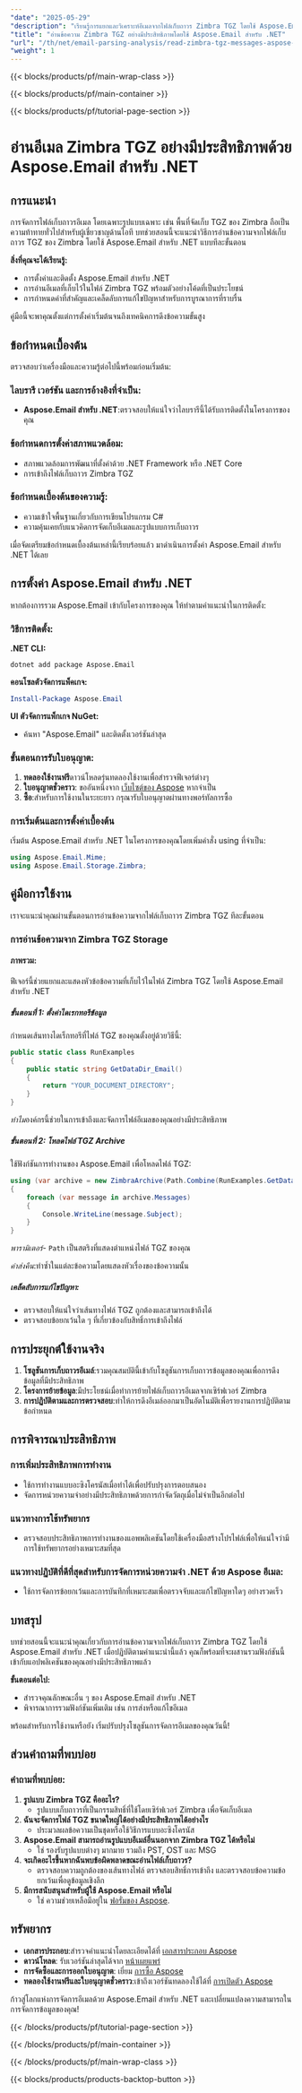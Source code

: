```yaml
---
"date": "2025-05-29"
"description": "เรียนรู้การแยกและวิเคราะห์อีเมลจากไฟล์เก็บถาวร Zimbra TGZ โดยใช้ Aspose.Email สำหรับ .NET ด้วยคู่มือที่ครอบคลุมนี้"
"title": "อ่านข้อความ Zimbra TGZ อย่างมีประสิทธิภาพโดยใช้ Aspose.Email สำหรับ .NET"
"url": "/th/net/email-parsing-analysis/read-zimbra-tgz-messages-aspose-email-net/"
"weight": 1
---
```


{{< blocks/products/pf/main-wrap-class >}}

{{< blocks/products/pf/main-container >}}

{{< blocks/products/pf/tutorial-page-section >}}
# อ่านอีเมล Zimbra TGZ อย่างมีประสิทธิภาพด้วย Aspose.Email สำหรับ .NET

## การแนะนำ

การจัดการไฟล์เก็บถาวรอีเมล โดยเฉพาะรูปแบบเฉพาะ เช่น พื้นที่จัดเก็บ TGZ ของ Zimbra ถือเป็นความท้าทายทั่วไปสำหรับผู้เชี่ยวชาญด้านไอที บทช่วยสอนนี้จะแนะนำวิธีการอ่านข้อความจากไฟล์เก็บถาวร TGZ ของ Zimbra โดยใช้ Aspose.Email สำหรับ .NET แบบทีละขั้นตอน

**สิ่งที่คุณจะได้เรียนรู้:**
- การตั้งค่าและติดตั้ง Aspose.Email สำหรับ .NET
- การอ่านอีเมลที่เก็บไว้ในไฟล์ Zimbra TGZ พร้อมตัวอย่างโค้ดที่เป็นประโยชน์
- การกำหนดค่าที่สำคัญและเคล็ดลับการแก้ไขปัญหาสำหรับการบูรณาการที่ราบรื่น

คู่มือนี้จะพาคุณตั้งแต่การตั้งค่าเริ่มต้นจนถึงเทคนิคการดึงข้อความขั้นสูง

## ข้อกำหนดเบื้องต้น

ตรวจสอบว่าเครื่องมือและความรู้ต่อไปนี้พร้อมก่อนเริ่มต้น:

### ไลบรารี เวอร์ชัน และการอ้างอิงที่จำเป็น:
- **Aspose.Email สำหรับ .NET**:ตรวจสอบให้แน่ใจว่าไลบรารีนี้ได้รับการติดตั้งในโครงการของคุณ

### ข้อกำหนดการตั้งค่าสภาพแวดล้อม:
- สภาพแวดล้อมการพัฒนาที่ตั้งค่าด้วย .NET Framework หรือ .NET Core
- การเข้าถึงไฟล์เก็บถาวร Zimbra TGZ

### ข้อกำหนดเบื้องต้นของความรู้:
- ความเข้าใจพื้นฐานเกี่ยวกับการเขียนโปรแกรม C#
- ความคุ้นเคยกับแนวคิดการจัดเก็บอีเมลและรูปแบบการเก็บถาวร

เมื่อจัดเตรียมข้อกำหนดเบื้องต้นเหล่านี้เรียบร้อยแล้ว มาดำเนินการตั้งค่า Aspose.Email สำหรับ .NET ได้เลย

## การตั้งค่า Aspose.Email สำหรับ .NET

หากต้องการรวม Aspose.Email เข้ากับโครงการของคุณ ให้ทำตามคำแนะนำในการติดตั้ง:

### วิธีการติดตั้ง:

**.NET CLI:**
```bash
dotnet add package Aspose.Email
```

**คอนโซลตัวจัดการแพ็คเกจ:**
```powershell
Install-Package Aspose.Email
```

**UI ตัวจัดการแพ็กเกจ NuGet:**
- ค้นหา "Aspose.Email" และติดตั้งเวอร์ชันล่าสุด

### ขั้นตอนการรับใบอนุญาต:
1. **ทดลองใช้งานฟรี**ดาวน์โหลดรุ่นทดลองใช้งานเพื่อสำรวจฟีเจอร์ต่างๆ
2. **ใบอนุญาตชั่วคราว**: ขออันหนึ่งจาก [เว็บไซต์ของ Aspose](https://purchase.aspose.com/temporary-license/) หากจำเป็น
3. **ซื้อ**:สำหรับการใช้งานในระยะยาว กรุณารับใบอนุญาตผ่านทางพอร์ทัลการซื้อ

### การเริ่มต้นและการตั้งค่าเบื้องต้น

เริ่มต้น Aspose.Email สำหรับ .NET ในโครงการของคุณโดยเพิ่มคำสั่ง using ที่จำเป็น:

```csharp
using Aspose.Email.Mime;
using Aspose.Email.Storage.Zimbra;
```

## คู่มือการใช้งาน

เราจะแนะนำคุณผ่านขั้นตอนการอ่านข้อความจากไฟล์เก็บถาวร Zimbra TGZ ทีละขั้นตอน

### การอ่านข้อความจาก Zimbra TGZ Storage

#### ภาพรวม:
ฟีเจอร์นี้ช่วยแยกและแสดงหัวข้อข้อความที่เก็บไว้ในไฟล์ Zimbra TGZ โดยใช้ Aspose.Email สำหรับ .NET

##### ขั้นตอนที่ 1: ตั้งค่าไดเรกทอรีข้อมูล
กำหนดเส้นทางไดเร็กทอรีที่ไฟล์ TGZ ของคุณตั้งอยู่ด้วยวิธีนี้:

```csharp
public static class RunExamples
{
    public static string GetDataDir_Email()
    {
        return "YOUR_DOCUMENT_DIRECTORY";
    }
}
```

*ทำไม*องค์กรนี้ช่วยในการเข้าถึงและจัดการไฟล์อีเมลของคุณอย่างมีประสิทธิภาพ

##### ขั้นตอนที่ 2: โหลดไฟล์ TGZ Archive
ใช้ฟังก์ชันการทำงานของ Aspose.Email เพื่อโหลดไฟล์ TGZ:

```csharp
using (var archive = new ZimbraArchive(Path.Combine(RunExamples.GetDataDir_Email(), "your-archive.tgz")))
{
    foreach (var message in archive.Messages)
    {
        Console.WriteLine(message.Subject);
    }
}
```

*พารามิเตอร์*- `Path` เป็นสตริงที่แสดงตำแหน่งไฟล์ TGZ ของคุณ

*ค่าส่งคืน*:ทำซ้ำในแต่ละข้อความโดยแสดงหัวเรื่องของข้อความนั้น

##### เคล็ดลับการแก้ไขปัญหา:
- ตรวจสอบให้แน่ใจว่าเส้นทางไฟล์ TGZ ถูกต้องและสามารถเข้าถึงได้
- ตรวจสอบข้อยกเว้นใด ๆ ที่เกี่ยวข้องกับสิทธิ์การเข้าถึงไฟล์

## การประยุกต์ใช้งานจริง

1. **โซลูชันการเก็บถาวรอีเมล์**:รวมคุณสมบัตินี้เข้ากับโซลูชันการเก็บถาวรข้อมูลของคุณเพื่อการดึงข้อมูลที่มีประสิทธิภาพ
2. **โครงการย้ายข้อมูล**:มีประโยชน์เมื่อทำการย้ายไฟล์เก็บถาวรอีเมลจากเซิร์ฟเวอร์ Zimbra
3. **การปฏิบัติตามและการตรวจสอบ**:ทำให้การดึงอีเมล์ออกมาเป็นอัตโนมัติเพื่อรายงานการปฏิบัติตามข้อกำหนด

## การพิจารณาประสิทธิภาพ

### การเพิ่มประสิทธิภาพการทำงาน
- ใช้การทำงานแบบอะซิงโครนัสเมื่อทำได้เพื่อปรับปรุงการตอบสนอง
- จัดการหน่วยความจำอย่างมีประสิทธิภาพด้วยการกำจัดวัตถุเมื่อไม่จำเป็นอีกต่อไป

### แนวทางการใช้ทรัพยากร
- ตรวจสอบประสิทธิภาพการทำงานของแอพพลิเคชันโดยใช้เครื่องมือสร้างโปรไฟล์เพื่อให้แน่ใจว่ามีการใช้ทรัพยากรอย่างเหมาะสมที่สุด

### แนวทางปฏิบัติที่ดีที่สุดสำหรับการจัดการหน่วยความจำ .NET ด้วย Aspose อีเมล:
- ใช้การจัดการข้อยกเว้นและการบันทึกที่เหมาะสมเพื่อตรวจจับและแก้ไขปัญหาใดๆ อย่างรวดเร็ว

## บทสรุป

บทช่วยสอนนี้จะแนะนำคุณเกี่ยวกับการอ่านข้อความจากไฟล์เก็บถาวร Zimbra TGZ โดยใช้ Aspose.Email สำหรับ .NET เมื่อปฏิบัติตามคำแนะนำนี้แล้ว คุณก็พร้อมที่จะผสานรวมฟังก์ชันนี้เข้ากับแอปพลิเคชันของคุณอย่างมีประสิทธิภาพแล้ว

**ขั้นตอนต่อไป:**
- สำรวจคุณลักษณะอื่น ๆ ของ Aspose.Email สำหรับ .NET
- พิจารณาการรวมฟังก์ชันเพิ่มเติม เช่น การส่งหรือแก้ไขอีเมล

พร้อมสำหรับการใช้งานหรือยัง เริ่มปรับปรุงโซลูชันการจัดการอีเมลของคุณวันนี้!

## ส่วนคำถามที่พบบ่อย

### คำถามที่พบบ่อย:
1. **รูปแบบ Zimbra TGZ คืออะไร?**
   - รูปแบบเก็บถาวรที่เป็นกรรมสิทธิ์ที่ใช้โดยเซิร์ฟเวอร์ Zimbra เพื่อจัดเก็บอีเมล
2. **ฉันจะจัดการไฟล์ TGZ ขนาดใหญ่ได้อย่างมีประสิทธิภาพได้อย่างไร**
   - ประมวลผลข้อความเป็นชุดหรือใช้วิธีการแบบอะซิงโครนัส
3. **Aspose.Email สามารถอ่านรูปแบบอีเมล์อื่นนอกจาก Zimbra TGZ ได้หรือไม่**
   - ใช่ รองรับรูปแบบต่างๆ มากมาย รวมถึง PST, OST และ MSG
4. **จะเกิดอะไรขึ้นหากฉันพบข้อผิดพลาดขณะอ่านไฟล์เก็บถาวร?**
   - ตรวจสอบความถูกต้องของเส้นทางไฟล์ ตรวจสอบสิทธิ์การเข้าถึง และตรวจสอบข้อความข้อยกเว้นเพื่อดูข้อมูลเชิงลึก
5. **มีการสนับสนุนสำหรับผู้ใช้ Aspose.Email หรือไม่**
   - ใช่ ความช่วยเหลือมีอยู่ใน [ฟอรั่มของ Aspose](https://forum-aspose.com/c/email/10).

## ทรัพยากร

- **เอกสารประกอบ**:สำรวจคำแนะนำโดยละเอียดได้ที่ [เอกสารประกอบ Aspose](https://reference.aspose.com/email/net/)
- **ดาวน์โหลด**: รับเวอร์ชันล่าสุดได้จาก [หน้าเผยแพร่](https://releases.aspose.com/email/net/)
- **การจัดซื้อและการออกใบอนุญาต**: เยี่ยม [การซื้อ Aspose](https://purchase.aspose.com/buy)
- **ทดลองใช้งานฟรีและใบอนุญาตชั่วคราว**:เข้าถึงเวอร์ชันทดลองใช้ได้ที่ [การเปิดตัว Aspose](https://releases.aspose.com/email/net/)

ก้าวสู่โลกแห่งการจัดการอีเมลด้วย Aspose.Email สำหรับ .NET และเปลี่ยนแปลงความสามารถในการจัดการข้อมูลของคุณ!

{{< /blocks/products/pf/tutorial-page-section >}}

{{< /blocks/products/pf/main-container >}}

{{< /blocks/products/pf/main-wrap-class >}}

{{< blocks/products/products-backtop-button >}}